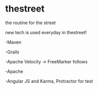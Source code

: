 thestreet
=========

the routine for the street

new tech is used everyday in thestreet!

-Maven

-Grails

-Apache Velocity  -> FreeMarker follows

-Apache 

-Angular JS and Karma, Protractor for test


